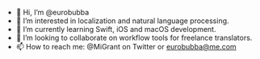 - 👋 Hi, I’m @eurobubba
- 👀 I’m interested in localization and natural language processing.
- 🌱 I’m currently learning Swift, iOS and macOS development.
- 💞️ I’m looking to collaborate on workflow tools for freelance translators.
- 📫 How to reach me: @MiGrant on Twitter or eurobubba@me.com

<!---
eurobubba/eurobubba is a ✨ special ✨ repository because its `README.md` (this file) appears on your GitHub profile.
You can click the Preview link to take a look at your changes.
--->
